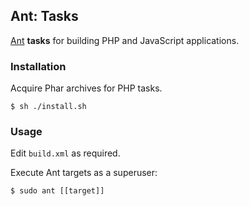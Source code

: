 ## Ant: Tasks

[Ant](http://ant.apache.org/) **tasks** for building PHP and JavaScript applications.

### Installation

Acquire Phar archives for PHP tasks.
    
    $ sh ./install.sh

### Usage

Edit `build.xml` as required.

Execute Ant targets as a superuser:

    $ sudo ant [[target]]
